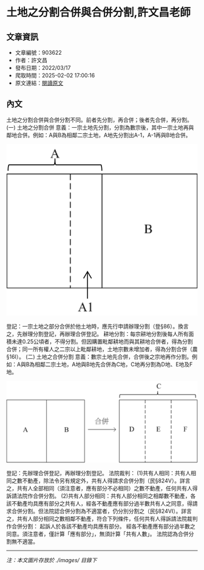 # 土地之分割合併與合併分割,許文昌老師

## 文章資訊
- 文章編號：903622
- 作者：許文昌
- 發布日期：2022/03/17
- 爬取時間：2025-02-02 17:00:16
- 原文連結：[閱讀原文](https://real-estate.get.com.tw/Columns/detail.aspx?no=903622)

## 內文
土地之分割合併與合併分割不同。前者先分割，再合併；後者先合併，再分割。
(一)	土地之分割合併
意義：一宗土地先分割，分割為數宗後，其中一宗土地再與鄰地合併。例如：A與B為相鄰二宗土地，A地先分割出A-1，A-1再與B地合併。

![圖片](./images/903622_71c1490c.png)

登記：一宗土地之部分合併於他土地時，應先行申請辦理分割（登§86）。換言之，先辦理分割登記，再辦理合併登記。
耕地分割：每宗耕地分割後每人所有面積未達0.25公頃者，不得分割。但因購置毗鄰耕地而與其耕地合併者，得為分割合併；同一所有權人之二宗以上毗鄰耕地，土地宗數未增加者，得為分割合併（農§16Ⅰ）。
(二)	土地之合併分割
意義：數宗土地先合併，合併後之宗地再作分割。例如：A與B為相鄰二宗土地，A地與B地先合併為C地，C地再分割為D地、E地及F地。

![圖片](./images/903622_06232ba4.png)

登記：先辦理合併登記，再辦理分割登記。
法院裁判：
(1)共有人相同：共有人相同之數不動產，除法令另有規定外，共有人得請求合併分割（民§824Ⅴ）。詳言之，共有人全部相同（須注意者，應有部分不必相同）之數不動產，任何共有人得訴請法院作合併分割。
(2)共有人部分相同：共有人部分相同之相鄰數不動產，各該不動產均具應有部分之共有人，經各不動產應有部分過半數共有人之同意，得請求合併分割。但法院認合併分割為不適當者，仍分別分割之（民§824Ⅵ）。詳言之，共有人部分相同之數相鄰不動產，符合下列條件，任何共有人得訴請法院裁判作合併分割：
起訴人於各該不動產均具應有部分。
經各不動產應有部分過半數之同意。須注意者，僅計算「應有部分」，無須計算「共有人數」。
法院認為合併分割無不適當。

---
*注：本文圖片存放於 ./images/ 目錄下*
